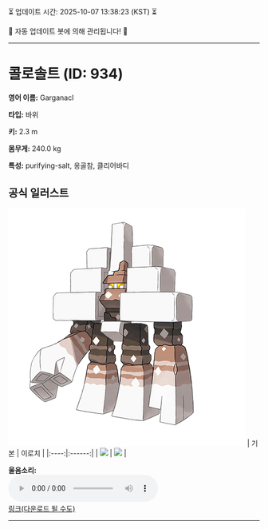 
⏳ 업데이트 시간: 2025-10-07 13:38:23 (KST) ⏳

🤖 자동 업데이트 봇에 의해 관리됩니다! 🤖

---

# 콜로솔트 (ID: 934)
**영어 이름:** Garganacl

**타입:** 바위

**키:** 2.3 m

**몸무게:** 240.0 kg

**특성:** purifying-salt, 옹골참, 클리어바디

## 공식 일러스트
![](https://raw.githubusercontent.com/PokeAPI/sprites/master/sprites/pokemon/other/official-artwork/934.png)
| 기본 | 이로치 |
|:----:|:------:|
| <img src="http://play.pokemonshowdown.com/sprites/ani/garganacl.gif" width="200"> | <img src="http://play.pokemonshowdown.com/sprites/ani-shiny/garganacl.gif" width="200"> |

**울음소리:**<br><audio controls src="https://raw.githubusercontent.com/PokeAPI/cries/main/cries/pokemon/latest/934.ogg"></audio><br> [링크(다운로드 될 수도)](https://raw.githubusercontent.com/PokeAPI/cries/main/cries/pokemon/latest/934.ogg)


---
